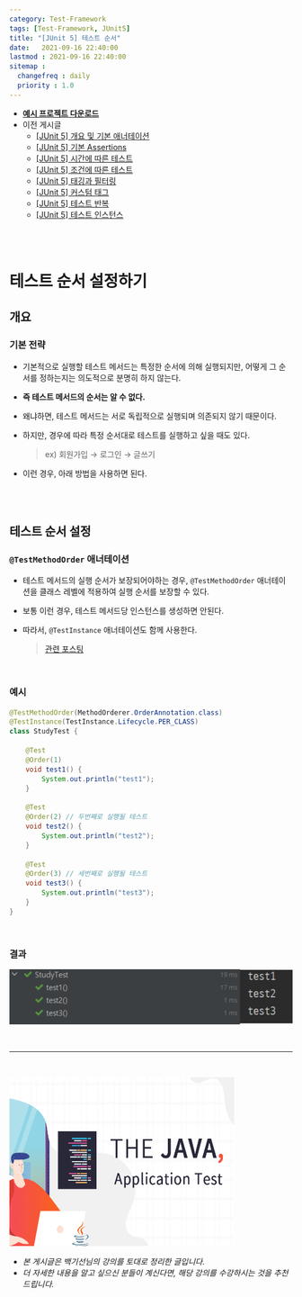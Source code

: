 ```yaml
---
category: Test-Framework
tags: [Test-Framework, JUnit5]
title: "[JUnit 5] 테스트 순서"
date:   2021-09-16 22:40:00 
lastmod : 2021-09-16 22:40:00
sitemap :
  changefreq : daily
  priority : 1.0
---
```


- **[예시 프로젝트 다운로드](https://github.com/TaegyunWoo/Spring-Test-Code-Example)**
- 이전 게시글
    - [[JUnit 5] 개요 및 기본 애너테이션](https://taegyunwoo.github.io/test-framework/TestFramework_JUnit5_SummaryAndBasicAnnotation)
    - [[JUnit 5] 기본 Assertions](https://taegyunwoo.github.io/test-framework/TestFramework_JUnit5_BasicAssertions)
    - [[JUnit 5] 시간에 따른 테스트](https://taegyunwoo.github.io/test-framework/TestFramework_JUnit5_TimeAssertions)
    - [[JUnit 5] 조건에 따른 테스트](https://taegyunwoo.github.io/test-framework/TestFramework_JUnit5_ConditionalAssertions)
    - [[JUnit 5] 태깅과 필터링](https://taegyunwoo.github.io/test-framework/TestFramework_JUnit5_Tagging)
    - [[JUnit 5] 커스텀 태그](https://taegyunwoo.github.io/test-framework/TestFramework_JUnit5_CustomTag)
    - [[JUnit 5] 테스트 반복](https://taegyunwoo.github.io/test-framework/TestFramework_JUnit5_RepeatTest)
    - [[JUnit 5] 테스트 인스턴스](https://taegyunwoo.github.io/test-framework/TestFramework_JUnit5_TestInstance)

<br/><br/>

# 테스트 순서 설정하기

## 개요

### 기본 전략

- 기본적으로 실행할 테스트 메서드는 특정한 순서에 의해 실행되지만, 어떻게 그 순서를 정하는지는 의도적으로 분명히 하지 않는다.
- **즉 테스트 메서드의 순서는 알 수 없다.**
- 왜냐하면, 테스트 메서드는 서로 독립적으로 실행되며 의존되지 않기 때문이다.
- 하지만, 경우에 따라 특정 순서대로 테스트를 실행하고 싶을 때도 있다.

    > ex) 회원가입 → 로그인 → 글쓰기

- 이런 경우, 아래 방법을 사용하면 된다.

<br/><br/>

## 테스트 순서 설정

### `@TestMethodOrder` 애너테이션

- 테스트 메서드의 실행 순서가 보장되어야하는 경우, `@TestMethodOrder` 애너테이션을 클래스 레벨에 적용하여 실행 순서를 보장할 수 있다.
- 보통 이런 경우, 테스트 메서드당 인스턴스를 생성하면 안된다.
- 따라서, `@TestInstance` 애너테이션도 함께 사용한다.

    > [관련 포스팅](https://taegyunwoo.github.io/test-framework/TestFramework_JUnit5_TestInstance)

<br/>

### 예시

```java
@TestMethodOrder(MethodOrderer.OrderAnnotation.class)
@TestInstance(TestInstance.Lifecycle.PER_CLASS)
class StudyTest {
	
	@Test
	@Order(1)
	void test1() {
		System.out.println("test1");
	}

	@Test
	@Order(2) // 두번째로 실행될 테스트
	void test2() {
		System.out.println("test2");
	}

	@Test
	@Order(3) // 세번째로 실행될 테스트
	void test3() {
		System.out.println("test3");
	}
}
```

<br/>

### 결과

![Untitled](/assets/img/2021-09-16-TestFramework_JUnit5_TestSequence/Untitled%2014.png)

<br>

---

<br>

<a href="https://inf.run/htNB"><img src="/assets/img/Inflearn_Java_Test/logo.png" width="400px" height="300px"></a>

- *본 게시글은 백기선님의 강의를 토대로 정리한 글입니다.*
- *더 자세한 내용을 알고 싶으신 분들이 계신다면, 해당 강의를 수강하시는 것을 추천드립니다.*